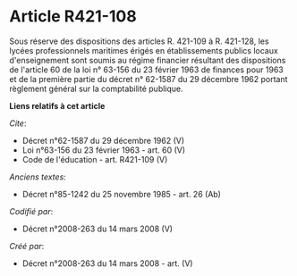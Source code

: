 # Article R421-108

Sous réserve des dispositions des articles R. 421-109 à R. 421-128, les lycées professionnels maritimes érigés en
établissements publics locaux d'enseignement sont soumis au régime financier résultant des dispositions de l'article 60 de la
loi n° 63-156 du 23 février 1963 de finances pour 1963 et de la première partie du décret n° 62-1587 du 29 décembre 1962
portant règlement général sur la comptabilité publique.

**Liens relatifs à cet article**

_Cite_:

  - Décret n°62-1587 du 29 décembre 1962 (V)
  - Loi n°63-156 du 23 février 1963 - art. 60 (V)
  - Code de l'éducation - art. R421-109 (V)

_Anciens textes_:

  - Décret n°85-1242 du 25 novembre 1985 - art. 26 (Ab)

_Codifié par_:

  - Décret n°2008-263 du 14 mars 2008 (V)

_Créé par_:

  - Décret n°2008-263 du 14 mars 2008 - art. (V)
